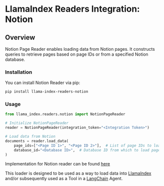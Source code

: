 # LlamaIndex Readers Integration: Notion

## Overview

Notion Page Reader enables loading data from Notion pages. It constructs queries to retrieve pages based on page IDs or from a specified Notion database.

### Installation

You can install Notion Reader via pip:

```bash
pip install llama-index-readers-notion
```

### Usage

```python
from llama_index.readers.notion import NotionPageReader

# Initialize NotionPageReader
reader = NotionPageReader(integration_token="<Integration Token>")

# Load data from Notion
documents = reader.load_data(
    page_ids=["<Page ID 1>", "<Page ID 2>"],  # List of page IDs to load
    database_id="<Database ID>",  # Database ID from which to load page IDs
)
```

Implementation for Notion reader can be found [here](https://docs.llamaindex.ai/en/stable/examples/data_connectors/NotionDemo/)

This loader is designed to be used as a way to load data into
[LlamaIndex](https://github.com/run-llama/llama_index/tree/main/llama_index) and/or subsequently
used as a Tool in a [LangChain](https://github.com/hwchase17/langchain) Agent.
